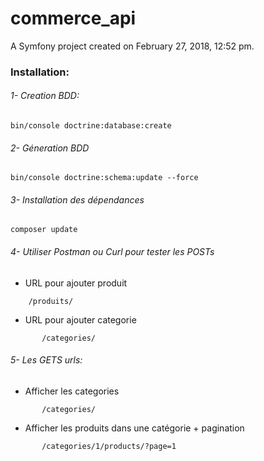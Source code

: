 commerce_api
=============

A Symfony project created on February 27, 2018, 12:52 pm.


### Installation:
###### 1- Creation BDD:
```
bin/console doctrine:database:create
```
###### 2- Géneration BDD
```
bin/console doctrine:schema:update --force
```
###### 3- Installation des dépendances
```
composer update
```
###### 4- Utiliser Postman ou Curl pour tester les POSTs
*   URL pour ajouter produit
```
    /produits/
```
*   URL pour ajouter categorie
```    
       /categories/
```
###### 5- Les GETS urls:
*   Afficher les categories
```
       /categories/
```
*   Afficher les produits dans une catégorie + pagination
```
       /categories/1/products/?page=1
```
